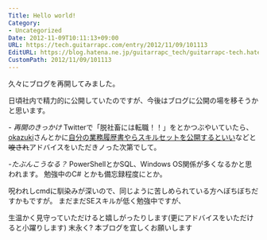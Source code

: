 ```yaml
---
Title: Hello world!
Category:
- Uncategorized
Date: 2012-11-09T10:11:13+09:00
URL: https://tech.guitarrapc.com/entry/2012/11/09/101113
EditURL: https://blog.hatena.ne.jp/guitarrapc_tech/guitarrapc-tech.hatenablog.com/atom/entry/11696248318757675997
CustomPath: 2012/11/09/101113
---
```


<p>久々にブログを再開してみました。</p>
<p>日頃社内で精力的に公開していたのですが、今後はブログに公開の場を移そうかと思います。</p>
<p><em> - 再開のきっかけ</em> Twitterで「脱社畜には転職！！」をとかつぶやいていたら、<a href="https://twitter.com/okazuki">okazuki</a>さんとかに<a href="http://twitter.com/okazuki/status/266195629435416576">自分の業務履歴書やらスキルセットを公開するといい</a>などと<del>唆され</del>アドバイスをいただきノった次第でして。</p>
<p><em> -</em><em>たぶんこうなる？</em> PowerShellとかSQL、Windows OS関係が多くなるかと思われます。 勉強中のC# とかも備忘録程度にとか。</p>
<p>呪われしcmdに馴染みが深いので、同じように苦しめられている方へぼちぼちだすかもですが。 まだまだSEスキルが低く勉強中ですが、</p>
<p>生温かく見守っていただけると嬉しがったりします(更にアドバイスをいただけると小躍りします) 末永く? 本ブログを宜しくお願いします </p>
